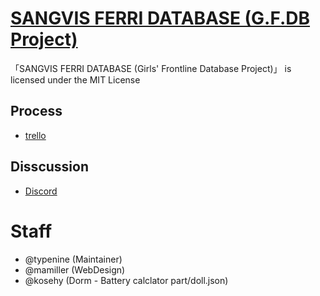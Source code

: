 # [SANGVIS FERRI DATABASE (G.F.DB Project)](http://sf2031.com)

「SANGVIS FERRI DATABASE (Girls' Frontline Database Project)」 is licensed under the MIT License

## Process
- [trello](https://trello.com/b/sPsg0jzu/gfdb-process)

## Disscussion
- [Discord](https://discordapp.com/invite/8eTFTSa)

# Staff
- @typenine (Maintainer)
- @mamiller (WebDesign)
- @kosehy (Dorm - Battery calclator part/doll.json)